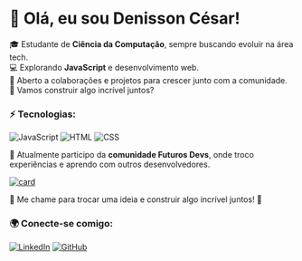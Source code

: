 # 👋 Olá, eu sou Denisson César!

🎓 Estudante de **Ciência da Computação**, sempre buscando evoluir na área tech.  
💻 Explorando **JavaScript** e desenvolvimento web.  
🤝 Aberto a colaborações e projetos para crescer junto com a comunidade.  
🚀 Vamos construir algo incrível juntos?  

### ⚡ Tecnologias:
![JavaScript](https://img.shields.io/badge/JavaScript-F7DF1E?style=for-the-badge&logo=javascript&logoColor=black)
![HTML](https://img.shields.io/badge/HTML5-E34F26?style=for-the-badge&logo=html5&logoColor=white)
![CSS](https://img.shields.io/badge/CSS3-1572B6?style=for-the-badge&logo=css3&logoColor=white)

🚀 Atualmente participo da **comunidade Futuros Devs**, onde troco experiências e aprendo com outros desenvolvedores.  

 [![card](https://github-readme-stats.vercel.app/api?username=denissoncesar&theme=default)](https://github.com/anuraghazra/github-readme-stats)

💬 Me chame para trocar uma ideia e construir algo incrível juntos! 🚀

### 🌍 Conecte-se comigo:
[![LinkedIn](https://img.shields.io/badge/LinkedIn-0077B5?style=for-the-badge&logo=linkedin&logoColor=white)](https://www.linkedin.com/in/denissoncesar/)
[![GitHub](https://img.shields.io/badge/GitHub-181717?style=for-the-badge&logo=github&logoColor=white)](https://github.com/DenissonCesar)



